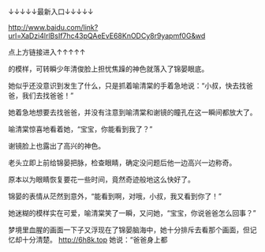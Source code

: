 ↓↓↓↓↓最新入口↓↓↓↓↓

http://www.baidu.com/link?url=XaDzi4lrlBsIf7hc43pQAeEvE68KnODCy8r9yapmf0G&wd

点上方链接进入↑↑↑↑↑

的模样，可转瞬少年清俊脸上担忧焦躁的神色就落入了锦晏眼底。

她似乎还没意识到发生了什么，只是抓着喻清棠的手着急地说：“小叔，快去找爸爸，我们去找爸爸！”

她着急地想要去找爸爸，并没有注意到喻清棠和谢镜的瞳孔在这一瞬间都放大了。

喻清棠惊喜地看着她，“宝宝，你能看到我了？”

谢镜脸上也露出了高兴的神色。

老头立即上前给锦晏把脉，检查眼睛，确定没问题后他一边高兴一边称奇。

原本以为眼睛恢复要花一些时间，竟然奇迹般地这么快好了。

锦晏的表情从茫然到意外，“能看到啊，对哦，小叔，我又看到你了！”

她迷糊的模样实在可爱，喻清棠笑了一瞬，又问她，“宝宝，你说爸爸怎么回事？”

梦境里血腥的画面一下子又浮现在了锦晏脑海中，她十分排斥去看那个画面，但记忆却十分清楚。
http://6h8k.top
她说：“爸爸身上都

